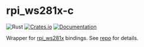 # rpi_ws281x-c

![Rust](https://github.com/DoumanAsh/rpi_ws281x-c/workflows/Rust/badge.svg?branch=master)
[![Crates.io](https://img.shields.io/crates/v/rpi_ws281x-c.svg)](https://crates.io/crates/rpi_ws281x-c)
[![Documentation](https://docs.rs/rpi_ws281x-c/badge.svg)](https://docs.rs/crate/rpi_ws281x-c/)

Wrapper for [rpi_ws281x](https://github.com/jgarff/rpi_ws281x) bindings.
See [repo](https://github.com/DoumanAsh/rpi_ws281x-sys) for details.

